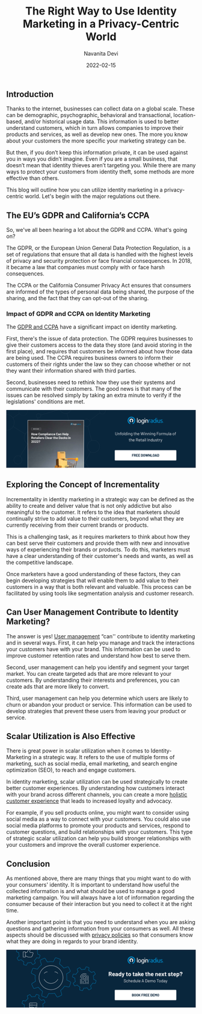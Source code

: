 ﻿---
title: "The Right Way to Use Identity Marketing in a Privacy-Centric World"
date: "2022-02-15"
coverImage: "identity-marketing.jpg"
tags: ["identity management","compliance","cx"]
author: "Navanita Devi"
description: "There are numerous ways that you can use identity marketing to strengthen your business reputation. With the right techniques, you can make this an extremely powerful strategy. The points mentioned in this blog will help you to understand how identity marketing has transformed the modern digital age."
metadescription: "Identity marketing is becoming a powerful tool to boost your brand recognition and drive traffic to your business. Learn how to use it in a privacy centric world."
metatitle: "How to Use Identity Marketing in a Privacy-Centric World"
---

## Introduction

Thanks to the internet, businesses can collect data on a global scale. These can be demographic, psychographic, behavioral and transactional, location-based, and/or historical usage data. This information is used to better understand customers, which in turn allows companies to improve their products and services, as well as develop new ones. The more you know about your customers the more specific your marketing strategy can be.

But then, if you don’t keep this information private, it can be used against you in ways you didn’t imagine. Even if you are a small business, that doesn’t mean that identity thieves aren’t targeting you. While there are many ways to protect your customers from identity theft, some methods are more effective than others. 

 

This blog will outline how you can utilize identity marketing in a privacy-centric world. Let's begin with the major regulations out there. 


## The EU’s GDPR and California’s CCPA

So, we've all been hearing a lot about the GDPR and CCPA. What's going on?

The GDPR, or the European Union General Data Protection Regulation, is a set of regulations that ensure that all data is handled with the highest levels of privacy and security protection or face financial consequences. In 2018, it became a law that companies must comply with or face harsh consequences. 

The CCPA or the California Consumer Privacy Act ensures that consumers are informed of the types of personal data being shared, the purpose of the sharing, and the fact that they can opt-out of the sharing.


### Impact of GDPR and CCPA on Identity Marketing

The [GDPR and CCPA](https://www.loginradius.com/blog/identity/ccpa-vs-gdpr-the-compliance-war/) have a significant impact on identity marketing.

First, there's the issue of data protection. The GDPR requires businesses to give their customers access to the data they store (and avoid storing in the first place), and requires that customers be informed about how those data are being used. The CCPA requires business owners to inform their customers of their rights under the law so they can choose whether or not they want their information shared with third parties.

Second, businesses need to rethink how they use their systems and communicate with their customers. The good news is that many of the issues can be resolved simply by taking an extra minute to verify if the legislations' conditions are met.

[![WP-compliance](WP-compliance.png)](https://www.loginradius.com/resource/)


## Exploring the Concept of Incrementality 

Incrementality in identity marketing in a strategic way can be defined as the ability to create and deliver value that is not only addictive but also meaningful to the customer. It refers to the idea that marketers should continually strive to add value to their customers, beyond what they are currently receiving from their current brands or products.

This is a challenging task, as it requires marketers to think about how they can best serve their customers and provide them with new and innovative ways of experiencing their brands or products. To do this, marketers must have a clear understanding of their customer's needs and wants, as well as the competitive landscape. 

Once marketers have a good understanding of these factors, they can begin developing strategies that will enable them to add value to their customers in a way that is both relevant and valuable. This process can be facilitated by using tools like segmentation analysis and customer research.


## Can User Management Contribute to Identity Marketing?

The answer is yes! [User management](https://www.loginradius.com/user-management/) “can'' contribute to identity marketing  and in several ways. First, it can help you manage and track the interactions your customers have with your brand. This information can be used to improve customer retention rates and understand how best to serve them. 

Second, user management can help you identify and segment your target market. You can create targeted ads that are more relevant to your customers. By understanding their interests and preferences, you can create ads that are more likely to convert.

Third, user management can help you determine which users are likely to churn or abandon your product or service. This information can be used to develop strategies that prevent these users from leaving your product or service.


## Scalar Utilization is Also Effective

There is great power in scalar utilization when it comes to Identity-Marketing in a strategic way. It refers to the use of multiple forms of marketing, such as social media, email marketing, and search engine optimization (SEO), to reach and engage customers.

In identity marketing, scalar utilization can be used strategically to create better customer experiences. By understanding how customers interact with your brand across different channels, you can create a more [holistic customer experience](https://www.loginradius.com/customer-experience-solutions/) that leads to increased loyalty and advocacy. 

For example, if you sell products online, you might want to consider using social media as a way to connect with your customers. You could also use social media platforms to promote your products and services, respond to customer questions, and build relationships with your customers. This type of strategic scalar utilization can help you build stronger relationships with your customers and improve the overall customer experience.


## Conclusion

As mentioned above, there are many things that you might want to do with your consumers' identity. It is important to understand how useful the collected information is and what should be used to manage a good marketing campaign. You will always have a lot of information regarding the consumer because of their interaction but you need to collect it at the right time. 

Another important point is that you need to understand when you are asking questions and gathering information from your consumers as well. All these aspects should be discussed with [privacy policies](https://www.loginradius.com/blog/identity/privacy-policy-management/) so that consumers know what they are doing in regards to your brand identity.

[![book-a-demo-Consultation](../../assets/book-a-demo-loginradius.png)](https://www.loginradius.com/contact-us?utm_source=blog&utm_medium=web&utm_campaign=how-to-use-identity-marketing-privacy-centric-world)